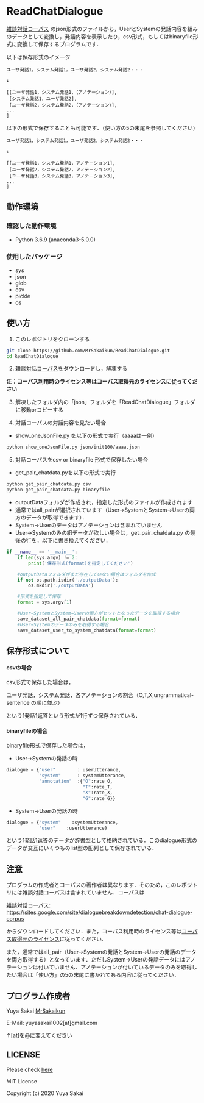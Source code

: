 # ReadChatDialogue

[雑談対話コーパス](https://sites.google.com/site/dialoguebreakdowndetection/chat-dialogue-corpus)
のjson形式のファイルから，UserとSystemの発話内容を組みのデータとして変換し，発話内容を表示したり，csv形式，もしくはbinaryfile形式に変換して保存するプログラムです．

以下は保存形式のイメージ
```
ユーザ発話1，システム発話1，ユーザ発話2，システム発話2・・・

↓

[[ユーザ発話1，システム発話1，（アノテーション）],
 [システム発話1，ユーザ発話2],
 [ユーザ発話2，システム発話2，（アノテーション）],
...
]

```
以下の形式で保存することも可能です．（使い方の5の末尾を参照してください）
```
ユーザ発話1，システム発話1，ユーザ発話2，システム発話2・・・

↓

[[ユーザ発話1，システム発話1，アノテーション1],
 [ユーザ発話2，システム発話2，アノテーション2],
 [ユーザ発話3，システム発話3，アノテーション3],
...
]
```

## 動作環境

### 確認した動作環境
* Python 3.6.9 (anaconda3-5.0.0)

### 使用したパッケージ
* sys
* json
* glob
* csv
* pickle
* os

## 使い方

1. このレポジトリをクローンする
```bash
git clone https://github.com/MrSakaikun/ReadChatDialogue.git
cd ReadChatDialogue
```

2. [雑談対話コーパス](https://sites.google.com/site/dialoguebreakdowndetection/chat-dialogue-corpus)をダウンロードし，解凍する

**注：コーパス利用時のライセンス等はコーパス取得元のライセンスに従ってください**

3. 解凍したフォルダ内の「json」フォルダを「ReadChatDialogue」フォルダに移動orコピーする

4. 対話コーパスの対話内容を見たい場合
  * show_oneJsonFile.py を以下の形式で実行（aaaaは一例）
  ```bash
  python show_oneJsonFile.py json/init100/aaaa.json
  ```

5. 対話コーパスをcsv or binaryfile 形式で保存したい場合
  * get_pair_chatdata.pyを以下の形式で実行
  ```bash
  python get_pair_chatdata.py csv
  python get_pair_chatdata.py binaryfile
  ```
  * outputDataフォルダが作成され，指定した形式のファイルが作成されます
  * 通常ではall_pairが選択されています（User→SystemとSystem→Userの両方のデータが取得できます）．
  * System→Userのデータはアノテーションは含まれていません
  * User→Systemのみの組データが欲しい場合は，get_pair_chatdata.py の最後の行を，以下に書き換えてください．
  ```python
  if __name__ == '__main__':
      if len(sys.argv) != 2:
          print('保存形式(format)を指定してください')

      #outputDataフォルダがまだ存在していない場合はフォルダを作成
      if not os.path.isdir('./outputData'):
          os.mkdir('./outputData')

      #形式を指定して保存
      format = sys.argv[1]

      #User→SystemとSystem→Userの両方がセットとなったデータを取得する場合
      save_dataset_all_pair_chatdata(format=format)
      #User→Systemのデータのみを取得する場合
      save_dataset_user_to_system_chatdata(format=format)
  ```



## 保存形式について
#### csvの場合

csv形式で保存した場合は，

ユーザ発話，システム発話，各アノテーションの割合（O,T,X,ungrammatical-sentence の順に並ぶ）

という1発話1返答という形式が1行ずつ保存されている．

#### binaryfileの場合

binaryfile形式で保存した場合は，

* User→Systemの発話の時
```python
dialogue = {"user"        : userUtterance,
            "system"      : systemUtterance,
            "annotation"  :{"O":rate_O,
                            "T":rate_T,
                            "X":rate_X,
                            "G":rate_G}}
```
* System→Userの発話の時
```python
dialogue = {"system"	:systemUtterance,
            "user"    :userUtterance}
```



という1発話1返答のデータが辞書型として格納されている．このdialogue形式のデータが交互にいくつものlist型の配列として保存されている．


## 注意
プログラムの作成者とコーパスの著作者は異なります．そのため，このレポジトリには雑談対話コーパスは含まれていません．コーパスは

雑談対話コーパス:
<https://sites.google.com/site/dialoguebreakdowndetection/chat-dialogue-corpus>

からダウンロードしてください．また，コーパス利用時のライセンス等は[コーパス取得元のライセンス](https://docs.google.com/viewer?a=v&pid=sites&srcid=ZGVmYXVsdGRvbWFpbnxkaWFsb2d1ZWJyZWFrZG93bmRldGVjdGlvbnxneDo3N2RkODA3Y2FjODgyNGI3)に従ってください.

また，通常ではall_pair（User→Systemの発話とSystem→Userの発話のデータを両方取得する）となっています．ただしSystem→Userの発話データにはアノテーションは付いていません．アノテーションが付いているデータのみを取得したい場合は「使い方」の5の末尾に書かれてある内容に従ってください．

## プログラム作成者
Yuya Sakai [MrSakaikun](https://github.com/MrSakaikun)

E-Mail:
yuyasakai1002[at]gmail.com

↑[at]を@に変えてください


## LICENSE
Please check [here](https://github.com/MrSakaikun/ReadChatDialogue/blob/master/LICENSE)

MIT License

Copyright (c) 2020 Yuya Sakai
